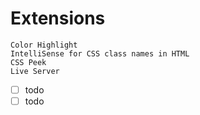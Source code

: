# Extensions

```
Color Highlight
IntelliSense for CSS class names in HTML
CSS Peek
Live Server
```

- [ ] todo
- [ ] todo